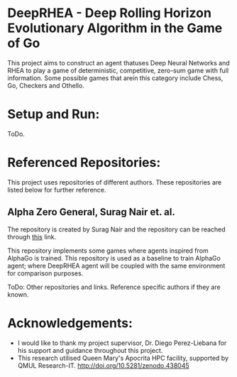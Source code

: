 # DeepRHEA - Deep Rolling Horizon Evolutionary Algorithm in the Game of Go

This project aims to construct an agent thatuses Deep Neural Networks and RHEA to play a game of deterministic, competitive, zero-sum game with full information. Some possible games that arein this category include Chess, Go, Checkers and Othello.

# Setup and Run:

ToDo.

# Referenced Repositories:

This project uses repositories of different authors. These repositories are listed below for further reference.

## Alpha Zero General, Surag Nair et. al. 

The repository is created by Surag Nair and the repository can be reached through [this](https://github.com/suragnair/alpha-zero-general) link.

This repository implements some games where agents inspired from AlphaGo is trained. This repository is used as a baseline to train AlphaGo agent; where DeepRHEA agent 
will be coupled with the same environment for comparison purposes.

ToDo: Other repositories and links. Reference specific authors if they are known.

# Acknowledgements:
* I would like to thank my project supervisor, Dr. Diego Perez-Liebana for his support and guidance throughout this project. 
* This research utilised Queen Mary's Apocrita HPC facility, supported by QMUL Research-IT. http://doi.org/10.5281/zenodo.438045
